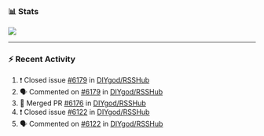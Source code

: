 ### :bar_chart: Stats

<a href="#">
  <img align="center" src="https://github-readme-stats.vercel.app/api?username=henryqw&count_private=true&show_icons=true" />
</a>
<!-- <a href="#">
  <img align="center" src="https://github-readme-stats-git-master.henryqw.vercel.app/api/top-langs/?username=HenryQW&layout=compact" />
</a> -->

---

### :zap: Recent Activity

<!--START_SECTION:activity-->

1. ❗️ Closed issue [#6179](https://github.com/DIYgod/RSSHub/issues/6179) in [DIYgod/RSSHub](https://github.com/DIYgod/RSSHub)
2. 🗣 Commented on [#6179](https://github.com/DIYgod/RSSHub/issues/6179) in [DIYgod/RSSHub](https://github.com/DIYgod/RSSHub)
3. 🎉 Merged PR [#6176](https://github.com/DIYgod/RSSHub/pull/6176) in [DIYgod/RSSHub](https://github.com/DIYgod/RSSHub)
4. ❗️ Closed issue [#6122](https://github.com/DIYgod/RSSHub/issues/6122) in [DIYgod/RSSHub](https://github.com/DIYgod/RSSHub)
5. 🗣 Commented on [#6122](https://github.com/DIYgod/RSSHub/issues/6122) in [DIYgod/RSSHub](https://github.com/DIYgod/RSSHub)
<!--END_SECTION:activity-->

